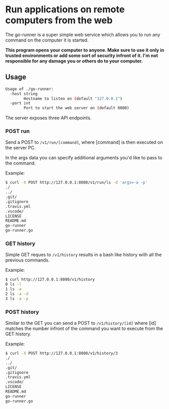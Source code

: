 # Run applications on remote computers from the web

The go-runner is a super simple web service which allows you to run any command on the computer it is started.

**This program opens your computer to anyone. Make sure to use it only in trusted environments or add some sort of security infront of it. I'm not responsible for any damage you or others do to your computer.**

## Usage

```bash
Usage of ./go-runner:
  -host string
        Hostname to listen on (default "127.0.0.1")
  -port int
        Port to start the web server on (default 8080)
```

The server exposes three API endpoints.

### POST run

Send a POST to `/v1/run/[command]`, where [command] is then executed on the server PC.

In the args data you can specify additional arguments you'd like to pass to the command.

Example:

```bash
$ curl -X POST http://127.0.0.1:8080/v1/run/ls -d 'args=-a -p'
./
../
.git/
.gitignore
.travis.yml
.vscode/
LICENSE
README.md
go-runner
go-runner.go
```

### GET history

Simple GET reques to `/v1/history` results in a bash like history with all the previous commands.

Example:

```bash
$ curl http://127.0.0.1:8080/v1/history
0 ls -l
1 ls -a
2 ls -a -d
3 ls -a -p
```

### POST history

Similar to the GET you can send a POST to `/v1/history/[id]` where [id] matches the number infront of the command you want to execute from the GET history.

Example:

```bash
$ curl -X POST http://127.0.0.1:8080/v1/history/3
./
../
.git/
.gitignore
.travis.yml
.vscode/
LICENSE
README.md
go-runner
go-runner.go
````
